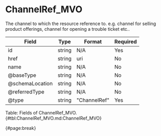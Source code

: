 <!--
    ATTENTION: This file was generated via gradle!
               Do NOT manually edit this file! Any such changes will be overwritten!
-->

# ChannelRef_MVO

The channel to which the resource reference to.
e.g.
channel for selling product offerings, channel for opening a trouble ticket etc..

| Field | Type | Format | Required |
| ------- | ------- | ------- | --- |
| id | string | N/A | Yes |
| href | string | uri | No |
| name | string | N/A | No |
| @baseType | string | N/A | No |
| @schemaLocation | string | N/A | No |
| @referredType | string | N/A | No |
| @type | string | "ChannelRef" | Yes |

Table: Fields of ChannelRef_MVO. {#tbl:ChannelRef_MVO.md:ChannelRef_MVO}

{#page:break}
